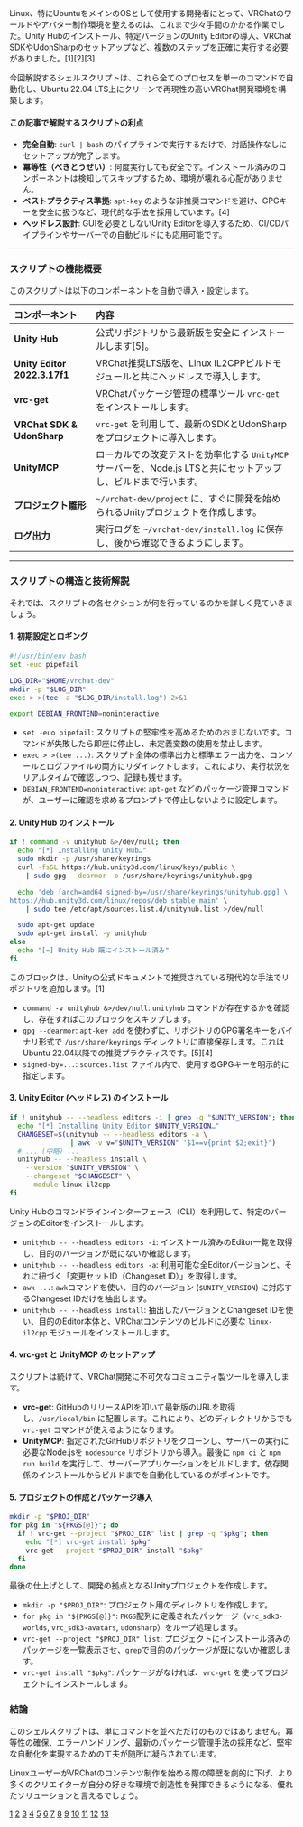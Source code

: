 Linux、特にUbuntuをメインのOSとして使用する開発者にとって、VRChatのワールドやアバター制作環境を整えるのは、これまで少々手間のかかる作業でした。Unity Hubのインストール、特定バージョンのUnity Editorの導入、VRChat SDKやUdonSharpのセットアップなど、複数のステップを正確に実行する必要がありました。[1][2][3]

今回解説するシェルスクリプトは、これら全てのプロセスを単一のコマンドで自動化し、Ubuntu 22.04 LTS上にクリーンで再現性の高いVRChat開発環境を構築します。

#### **この記事で解説するスクリプトの利点**

*   **完全自動**: `curl | bash` のパイプラインで実行するだけで、対話操作なしにセットアップが完了します。
*   **冪等性（べきとうせい）**: 何度実行しても安全です。インストール済みのコンポーネントは検知してスキップするため、環境が壊れる心配がありません。
*   **ベストプラクティス準拠**: `apt-key` のような非推奨コマンドを避け、GPGキーを安全に扱うなど、現代的な手法を採用しています。[4]
*   **ヘッドレス設計**: GUIを必要としないUnity Editorを導入するため、CI/CDパイプラインやサーバーでの自動ビルドにも応用可能です。

***

### **スクリプトの機能概要**

このスクリプトは以下のコンポーネントを自動で導入・設定します。

| コンポーネント | 内容 |
| :--- | :--- |
| **Unity Hub** | 公式リポジトリから最新版を安全にインストールします[5]。 |
| **Unity Editor 2022.3.17f1** | VRChat推奨LTS版を、Linux IL2CPPビルドモジュールと共にヘッドレスで導入します。 |
| **vrc-get** | VRChatパッケージ管理の標準ツール `vrc-get` をインストールします。 |
| **VRChat SDK & UdonSharp** | `vrc-get` を利用して、最新のSDKとUdonSharpをプロジェクトに導入します。 |
| **UnityMCP** | ローカルでの改変テストを効率化する `UnityMCP` サーバーを、Node.js LTSと共にセットアップし、ビルドまで行います。 |
| **プロジェクト雛形** | `~/vrchat-dev/project` に、すぐに開発を始められるUnityプロジェクトを作成します。 |
| **ログ出力** | 実行ログを `~/vrchat-dev/install.log` に保存し、後から確認できるようにします。 |

***

### **スクリプトの構造と技術解説**

それでは、スクリプトの各セクションが何を行っているのかを詳しく見ていきましょう。

#### **1. 初期設定とロギング**

```bash
#!/usr/bin/env bash
set -euo pipefail

LOG_DIR="$HOME/vrchat-dev"
mkdir -p "$LOG_DIR"
exec > >(tee -a "$LOG_DIR/install.log") 2>&1

export DEBIAN_FRONTEND=noninteractive
```

*   `set -euo pipefail`: スクリプトの堅牢性を高めるためのおまじないです。コマンドが失敗したら即座に停止し、未定義変数の使用を禁止します。
*   `exec > >(tee ...)`: スクリプト全体の標準出力と標準エラー出力を、コンソールとログファイルの両方にリダイレクトします。これにより、実行状況をリアルタイムで確認しつつ、記録も残せます。
*   `DEBIAN_FRONTEND=noninteractive`: `apt-get` などのパッケージ管理コマンドが、ユーザーに確認を求めるプロンプトで停止しないように設定します。

#### **2. Unity Hub のインストール**

```bash
if ! command -v unityhub &>/dev/null; then
  echo "[*] Installing Unity Hub…"
  sudo mkdir -p /usr/share/keyrings
  curl -fsSL https://hub.unity3d.com/linux/keys/public \
    | sudo gpg --dearmor -o /usr/share/keyrings/unityhub.gpg

  echo 'deb [arch=amd64 signed-by=/usr/share/keyrings/unityhub.gpg] \
https://hub.unity3d.com/linux/repos/deb stable main' \
    | sudo tee /etc/apt/sources.list.d/unityhub.list >/dev/null

  sudo apt-get update
  sudo apt-get install -y unityhub
else
  echo "[=] Unity Hub 既にインストール済み"
fi
```
このブロックは、Unityの公式ドキュメントで推奨されている現代的な手法でリポジトリを追加します。[1]
*   `command -v unityhub &>/dev/null`: `unityhub` コマンドが存在するかを確認し、存在すればこのブロックをスキップします。
*   `gpg --dearmor`: `apt-key add` を使わずに、リポジトリのGPG署名キーをバイナリ形式で `/usr/share/keyrings` ディレクトリに直接保存します。これはUbuntu 22.04以降での推奨プラクティスです。[5][4]
*   `signed-by=...`: `sources.list` ファイル内で、使用するGPGキーを明示的に指定します。

#### **3. Unity Editor (ヘッドレス) のインストール**

```bash
if ! unityhub -- --headless editors -i | grep -q "$UNITY_VERSION"; then
  echo "[*] Installing Unity Editor $UNITY_VERSION…"
  CHANGESET=$(unityhub -- --headless editors -a \
               | awk -v v="$UNITY_VERSION" '$1==v{print $2;exit}')
  # ... (中略) ...
  unityhub -- --headless install \
    --version "$UNITY_VERSION" \
    --changeset "$CHANGESET" \
    --module linux-il2cpp
fi
```
Unity Hubのコマンドラインインターフェース（CLI）を利用して、特定のバージョンのEditorをインストールします。
*   `unityhub -- --headless editors -i`: インストール済みのEditor一覧を取得し、目的のバージョンが既にないか確認します。
*   `unityhub -- --headless editors -a`: 利用可能な全Editorバージョンと、それに紐づく「変更セットID（Changeset ID）」を取得します。
*   `awk ...`: `awk`コマンドを使い、目的のバージョン (`$UNITY_VERSION`) に対応するChangeset IDだけを抽出します。
*   `unityhub -- --headless install`: 抽出したバージョンとChangeset IDを使い、目的のEditor本体と、VRChatコンテンツのビルドに必要な `linux-il2cpp` モジュールをインストールします。

#### **4. vrc-get と UnityMCP のセットアップ**

スクリプトは続けて、VRChat開発に不可欠なコミュニティ製ツールを導入します。
*   **vrc-get**: GitHubのリリースAPIを叩いて最新版のURLを取得し、`/usr/local/bin` に配置します。これにより、どのディレクトリからでも `vrc-get` コマンドが使えるようになります。
*   **UnityMCP**: 指定されたGitHubリポジトリをクローンし、サーバーの実行に必要なNode.jsを `nodesource` リポジトリから導入。最後に `npm ci` と `npm run build` を実行して、サーバーアプリケーションをビルドします。依存関係のインストールからビルドまでを自動化しているのがポイントです。

#### **5. プロジェクトの作成とパッケージ導入**

```bash
mkdir -p "$PROJ_DIR"
for pkg in "${PKGS[@]}"; do
  if ! vrc-get --project "$PROJ_DIR" list | grep -q "$pkg"; then
    echo "[*] vrc-get install $pkg"
    vrc-get --project "$PROJ_DIR" install "$pkg"
  fi
done
```
最後の仕上げとして、開発の拠点となるUnityプロジェクトを作成します。
*   `mkdir -p "$PROJ_DIR"`: プロジェクト用のディレクトリを作成します。
*   `for pkg in "${PKGS[@]}"`: `PKGS`配列に定義されたパッケージ（`vrc_sdk3-worlds`, `vrc_sdk3-avatars`, `udonsharp`）をループ処理します。
*   `vrc-get --project "$PROJ_DIR" list`: プロジェクトにインストール済みのパッケージを一覧表示させ、`grep`で目的のパッケージが既にないか確認します。
*   `vrc-get install "$pkg"`: パッケージがなければ、`vrc-get` を使ってプロジェクトにインストールします。

### **結論**

このシェルスクリプトは、単にコマンドを並べただけのものではありません。冪等性の確保、エラーハンドリング、最新のパッケージ管理手法の採用など、堅牢な自動化を実現するための工夫が随所に凝らされています。

LinuxユーザーがVRChatのコンテンツ制作を始める際の障壁を劇的に下げ、より多くのクリエイターが自分の好きな環境で創造性を発揮できるようになる、優れたソリューションと言えるでしょう。

[1](https://docs.unity3d.com/hub/manual/InstallHub.html)
[2](https://sandman73773941.hatenablog.com/entry/2020/07/13/223102)
[3](https://chromitz.com/20191231-unity3d-vrchat-sdk-install-on-ubuntu-by-unityhub/)
[4](https://discussions.unity.com/t/how-to-install-unity-hub-3-4-1-in-ubuntu-22-04-lts/888523)
[5](https://ultahost.com/knowledge-base/install-unity-on-ubuntu/)
[6](https://github.com/KAFKA2306/UnityMCPforUbuntu22.04/blob/main/install.sh)
[7](https://www.youtube.com/watch?v=YHn8-UlZSLM)
[8](https://discussions.unity.com/t/unity-accelerator-ubuntu-20-04-server-headless-install/824887)
[9](https://gist.github.com/bladeSk/0fd443f9721f222551e0ed2611681c1a)
[10](https://discussions.unity.com/t/running-unity-on-ubuntu-22-04/882161)
[11](https://www.youtube.com/watch?v=JJDb2aeXlhA)
[12](https://www.youtube.com/watch?v=bSvOjm9D4-I)
[13](https://www.youtube.com/watch?v=VaWzh8pzGeI)
